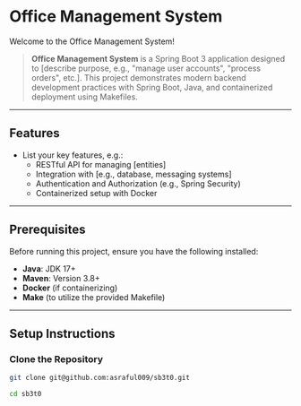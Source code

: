 # Office Management System

Welcome to the Office Management System!

> **Office Management System** is a Spring Boot 3 application designed to [describe purpose, e.g., "manage user accounts", "process orders", etc.]. This project demonstrates modern backend development practices with Spring Boot, Java, and containerized deployment using Makefiles.

---

## Features

- List your key features, e.g.:
    - RESTful API for managing [entities]
    - Integration with [e.g., database, messaging systems]
    - Authentication and Authorization (e.g., Spring Security)
    - Containerized setup with Docker

---

## Prerequisites

Before running this project, ensure you have the following installed:

- **Java**: JDK 17+
- **Maven**: Version 3.8+
- **Docker** (if containerizing)
- **Make** (to utilize the provided Makefile)

---

## Setup Instructions

### Clone the Repository

```bash
git clone git@github.com:asraful009/sb3t0.git

cd sb3t0